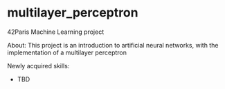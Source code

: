 # multilayer_perceptron

42Paris Machine Learning project

About:
    This project is an introduction to artificial neural networks, with the implementation of a multilayer perceptron

Newly acquired skills:
 - TBD